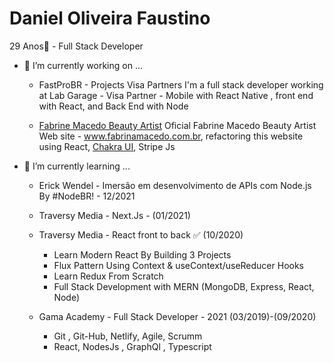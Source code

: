   # Daniel Oliveira Faustino
  
  29 Anos👋 - Full Stack Developer

- 🔭 I’m currently working on ...

    - FastProBR - Projects Visa Partners
     I'm a full stack developer working at Lab Garage - Visa Partner - Mobile with React Native , front end with React, and Back End with Node
   
    - [Fabrine Macedo Beauty Artist](https://github.com/danielofaustino/fabrinemacedobeautyartist) 
     Oficial Fabrine Macedo Beauty Artist Web site - www.fabrinamacedo.com.br, refactoring this website using React, [Chakra UI](https://chakra-ui.com/), Stripe Js
   
   
- 🌱 I’m currently learning ...

  - Erick Wendel - Imersão em desenvolvimento de APIs com Node.js By #NodeBR! - 12/2021

  -  Traversy Media - Next.Js - (01/2021)

  -  Traversy Media - React front to back ✅ (10/2020)
     - Learn Modern React By Building 3 Projects
     - Flux Pattern Using Context & useContext/useReducer Hooks
     - Learn Redux From Scratch
     - Full Stack Development with MERN (MongoDB, Express, React, Node)

  -  Gama Academy - Full Stack Developer - 2021 (03/2019)-(09/2020)
       
       - Git , Git-Hub, Netlify, Agile, Scrumm
       - React, NodesJs , GraphQl , Typescript
   
 
 
 

  



